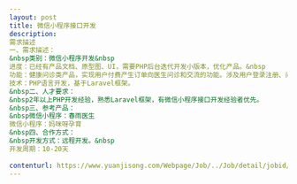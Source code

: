 ```yaml
---                
layout: post       
title: 微信小程序接口开发           
description: 
需求描述
一、需求描述：&nbsp类别：微信小程序开发&nbsp进度：已经有产品文档、原型图、UI，需要PHP后台迭代开发小版本，优化产品。&nbsp功能：健康问诊类产品，实现用户付费产生订单向医生问诊和交流的功能。涉及用户登录注册、问诊订单展示、使用PHP的WebSocket&nbsp框架workerman进行即时通讯、帖子模块、个人中心以及管理员后台系统，需要技术人员将这些模块进行实现。&nbsp技术：PHP语言开发，基于Laravel框架。&nbsp二、人才要求：&nbsp2年以上PHP开发经验，熟悉Laravel框架，有微信小程序接口开发经验者优先。&nbsp三、参考产品：&nbsp微信小程序：春雨医生微信小程序：妈咪呀孕育&nbsp四、合作方式：&nbsp开发方式：远程开发。&nbsp开发周期：10-20天
     
contenturl: https://www.yuanjisong.com/Webpage/Job/../Job/detail/jobid/101488      
---                 
```

